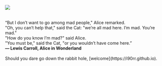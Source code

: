 <img src="https://github.com/i90rr/i90rr.github.io/blob/master/resources/cheshire_inverted.png">
</br></br></br>
“But I don’t want to go among mad people," Alice remarked.</br>
"Oh, you can’t help that," said the Cat: "we’re all mad here. I’m mad. You’re mad."</br>
"How do you know I’m mad?" said Alice.</br>
"You must be," said the Cat, "or you wouldn’t have come here.”</br>
<b>― Lewis Carroll, Alice in Wonderland</b>
</br></br>
Should you dare go down the rabbit hole, [welcome](https://i90rr.github.io).